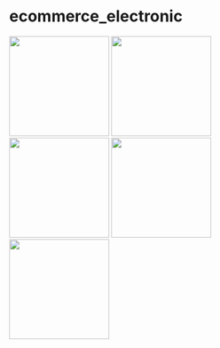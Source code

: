 # ecommerce_electronic




<p float="left">
  <img src="https://user-images.githubusercontent.com/43120067/173050448-51f6d8bb-2904-4ce9-90f2-2b5ae80dfd00.jpeg" width="180" />
  <img src="https://user-images.githubusercontent.com/43120067/173050712-7f99d8ff-755f-408d-8697-038496524a4d.jpeg" width="180" /> 
  <img src="https://user-images.githubusercontent.com/43120067/173050727-7815e7a3-b17e-45ec-97e8-5b998fe750c2.jpeg" width="180" />
  <img src="https://user-images.githubusercontent.com/43120067/173050735-41bd0e90-c44a-411a-9ec6-3ece63b12717.jpeg" width="180" />
  <img src="https://user-images.githubusercontent.com/43120067/173050746-5c486b13-b77b-45b9-80cc-e717c82128b9.jpeg" width="180" />


</p>
 
